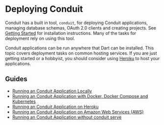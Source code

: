 # Deploying Conduit

Conduit has a built in tool, `conduit`, for deploying Conduit applications, managing database schemas, OAuth 2.0 clients and creating projects. See [Getting Started](https://github.com/noojee/conduit/tree/3f4c01be85b7ff135772166173524e76a5f80c32/conduit/doc/source/source/docs/deploy/getting_started.html) for installation instructions. Many of the tasks for deployment rely on using this tool.

Conduit applications can be run anywhere that Dart can be installed. This topic covers deployment tasks on common hosting services. If you are just getting started or a hobbyist, you should consider using [Heroku](http://heroku.com) to host your applications.

## Guides

* [Running an Conduit Application Locally](deploy_local.md)
* [Running an Conduit Application with Docker, Docker Compose and Kubernetes](deploy_docker.md)
* [Running an Conduit Application on Heroku](deploy_heroku.md)
* [Running an Conduit Application on Amazon Web Services \(AWS\)](deploy_aws.md)
* [Running an Conduit Application without conduit serve](script.md)

